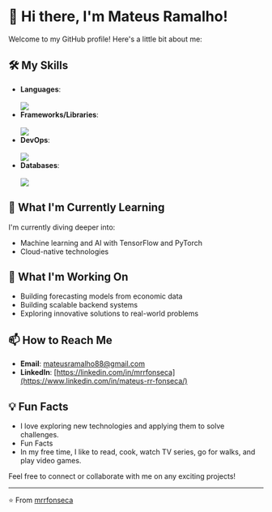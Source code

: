 # 👋 Hi there, I'm Mateus Ramalho!

Welcome to my GitHub profile! Here's a little bit about me:

## 🛠️ My Skills
- **Languages**:<div style="display: inline_block">   
  <a href="https://skillicons.dev"><img src="https://skillicons.dev/icons?i=r,python,latex,matlab " /></a>
- **Frameworks/Libraries**: <div style="display: inline_block">   
  <a href="https://skillicons.dev"><img src="https://skillicons.dev/icons?i=vscode,pycharm,pytorch,sklearn,selenium " /></a>
- **DevOps**: <div style="display: inline_block">   
  <a href="https://skillicons.dev"><img src="https://skillicons.dev/icons?i=docker,git,github,githubactions " /></a>
- **Databases**: <div style="display: inline_block">   
  <a href="https://skillicons.dev"><img src="https://skillicons.dev/icons?i=mysql,sqlite " /></a>

## 🌱 What I'm Currently Learning
I'm currently diving deeper into:
- Machine learning and AI with TensorFlow and PyTorch
- Cloud-native technologies

## 🔭 What I'm Working On
- Building forecasting models from economic data
- Building scalable backend systems
- Exploring innovative solutions to real-world problems

## 📫 How to Reach Me
- **Email**: mateusramalho88@gmail.com
- **LinkedIn**: [https://linkedin.com/in/mrrfonseca](https://www.linkedin.com/in/mateus-rr-fonseca/)

## 💡 Fun Facts
- I love exploring new technologies and applying them to solve challenges.
- Fun Facts
- In my free time, I like to read, cook, watch TV series, go for walks, and play video games.

Feel free to connect or collaborate with me on any exciting projects!

---
⭐️ From [mrrfonseca](https://github.com/mrrfonseca)